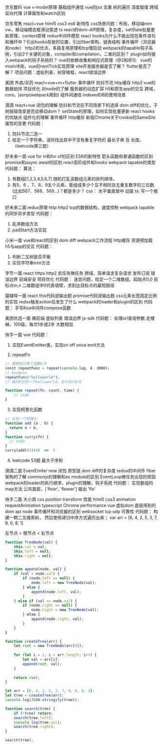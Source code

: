 京东数科 vue
v-model原理
基础组件通信
vue的jsx
去重
树的遍历
深度取值
跨域
反向代理
计算属性和watch区别

京东零售 react+vue
html5 css3 es6 新特性
css场景问题：布局，移动端rem vw，移动端模态框滑动穿透
ts
react的dom-diff原理，复杂度，setState批量更新原理，context原理
redux中间件模型
react hooks为什么不能出现在条件语句和循环中？引出hooks存放的位置，引出fiber架构，链表结构
事件循环（浏览器和node）
http2的优点，多路复用原理和tcp慢启动
webpack的tapable钩子系统，引出2个关键的对象，compiler和compilation，二者的区别？
plugin如何接入webpack的钩子系统的？
vue的依赖收集和响应式原理（@2和@3）
vue的mixin冲突，vue的nextTick实现原理
vite开发服务器是否了解？
flutter是否了解？
项目问题：虚拟列表，树穿梭框，react错误边界

美团 外卖/买药 react+vue+rn+flutter
事件循环
防抖节流
http缓存
http2
vue的数据劫持
项目优化
对node的了解
服务器的动态扩容
h5和原生app的交互
跨域，cors，jsonp(webpack用到)
组件间通信
indexedDB的使用场景

滴滴 react+vue
闭包的理解
防抖和节流在不同场景下的选择
dom diff的优化，子树层级改变是否会移动dom？
setState的原理，如何实现批量更新
react hooks的优缺点
组件化的理解
事件循环
http缓存
新版Chrome关于cookie的SameSite属性的变更
代码题：
1. 防抖节流二选一
2. 给定一个字符串，请你找出其中不含有重复字符的 最长子串 及 长度。（leetcode第三题）

好未来一面 vue
for in和for of的区别
ES6的新特性
箭头函数和普通函数的区别
promise和async await的区别
react高阶组件和hooks
webpack tapable的类型
代码题：
算法：
1. 有数组[1,2,3,4,5,6,7] 随机打乱该数组元素的排列顺序。
2. 有5、6 、7、8、9五个元素，能组成多少个互不相同且无重复数字的三位数(比如567、568、569...)？都是多少？
css：
水平垂直居中
动画
ts:
写一个接口

好未来二面
redux原理
http http2 tcp的数据结构，速度控制
webpack tapable的同步异步类型
代码题：
1. 乱序数组方法
2. padStart方法实现

小米一面
vue和react的区别
dom diff
webpack工作流程
http缓存
资源预加载
h5与app的交互
代码题：
1. 判断二叉树是否平衡
2. 实现字符串trim方法

字节一面 react
https http2
宏任务微任务
跨域，简单请求复杂请求
发布订阅
错误边界
前端安全
项目优化
代码题：
迷宫问题，给定一个二维数组，起始点0,0 目标点m,n 二维数组中0代表墙壁，求到达目标点的最短路径

猿辅导一面 react
this代码说输出题
promise代码说输出题
css元素长宽固定比例的实现
redux触发action后发生了什么
webpack的loader和plugin的区别
代码题：
手写Koa中间件compose函数

美团优选一面
微前端
虚拟列表
错误边界
js-sdk
代码题：
处理url查询参数
走楼梯，100级，每次1步或2步
大数相加

快手一面 vue
代码题：
1. 实现EventEmitter类，实现on off once emit方法

2. repeatFn
```javascript
// 周期执行某个函数n次
const repeatFunc = repeat(console.log, 4, 3000);
// example
repeatFunc("helloworld");
// 每3秒打印一个helloworld，总计执行4次

function repeat(fn, count, time) {
    // todo
}
```

3. 实现柯里化函数
```javascript
// 实现一个柯理化
function add (a , b) {
  return a + b;
}
function curry(fn) {
  // todo
}
curry(add)(1)(4)  =>  5
```
4. leetcode 53题 最大子序和

滴滴二面
EventEmiter
new 闭包 原型链
dom diff的复杂度
redux的中间件
fiber架构的了解
commonjs的理解和es module的区别
EventLoop微任务出现的原因
webpack的loader的执行顺序，plugin的理解，钩子系统
代码题：
实现数组的map方法
公共首部，['floor', 'flower'] 输出 'flo'

快手二面 大小周
css position transform 性能
html5 css3 animation requestAnimation
typescript
Chrome performance
vue 虚拟dom 底层用到的dom api
node 事件循环和浏览器的区别
websocket tcp udp 可靠性
代码题：
构建一颗二叉搜索树，
然后使用递归中序方式遍历出来；
var arr = [6, 4, 2, 5, 3, 7, 9, 0, 8, 1]

左节点 < 根节点 < 右节点
```javascript
function TreeNode(val) {
    this.val = val;
    this.left = null;
    this.right = null;
}

function append(node, val) {
    if (val < node.val) {
        if (node.left == null) {
            node.left = new TreeNode(val);
        } else {
            append(node.left, val);
        }
    } else if (val >= node.val) {
        if (node.right == null) {
            node.right = new TreeNode(val);
        } else {
            append(node.right, val);
        }
    }
}

function createTree(arr) {
    let root = new TreeNode(arr[0]);
    
    for (let i = 1; i < arr.length; i++) {
        let val = arr[i];
        append(root, val);
    }
    
    return root;
}

let arr = [6, 4, 2, 5, 3, 7, 9, 0, 8, 1];
let tree = createTree(arr);
console.log(JSON.stringify(tree));

function search(tree) {
    if (!tree) return;
    search(tree.left);
    console.log(tree.val);
    search(tree.right);
}

search(tree);
```
